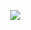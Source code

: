                      ![](https://cdn.discordapp.com/attachments/486915002037436428/842023916658753576/LuisPic.gif)
